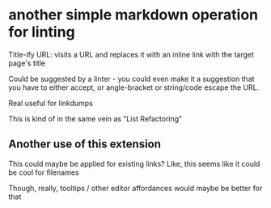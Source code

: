 # another simple markdown operation for linting

Title-ify URL: visits a URL and replaces it with an inline link with the target page's title

Could be suggested by a linter - you could even make it a suggestion that you have to either accept, or angle-bracket or string/code escape the URL.

Real useful for linkdumps

This is kind of in the same vein as "List Refactoring"

## Another use of this extension

This could maybe be applied for existing links? Like, this seems like it could be cool for filenames

Though, really, tooltips / other editor affordances would maybe be better for that
